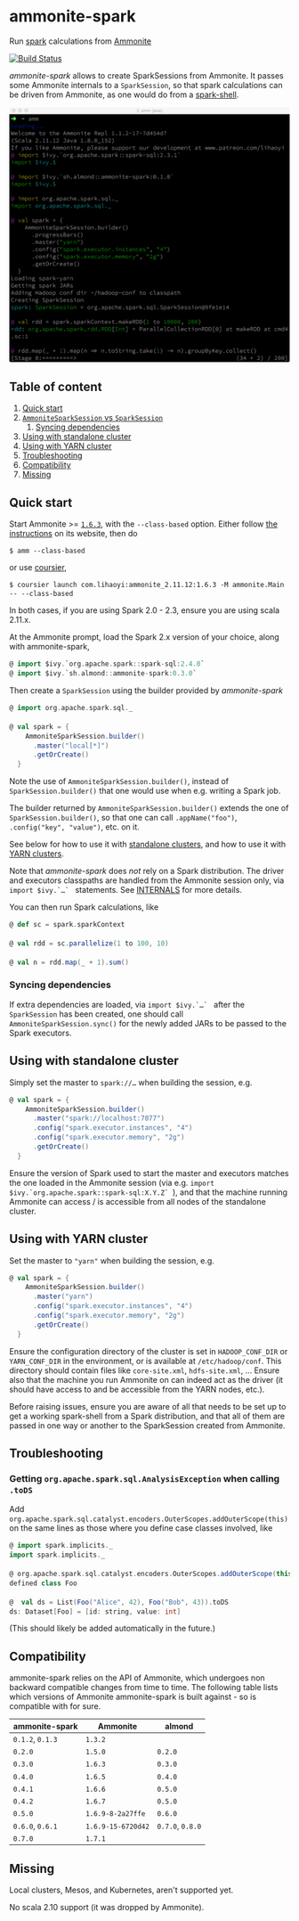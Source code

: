 # ammonite-spark

Run [spark](https://spark.apache.org/) calculations from [Ammonite](http://ammonite.io/)

[![Build Status](https://travis-ci.org/alexarchambault/ammonite-spark.svg?branch=master)](https://travis-ci.org/alexarchambault/ammonite-spark)

*ammonite-spark* allows to create SparkSessions from Ammonite. It passes some Ammonite internals to a `SparkSession`, so that spark calculations can be driven from Ammonite, as one would do from a [spark-shell](https://spark.apache.org/docs/2.3.1/quick-start.html#interactive-analysis-with-the-spark-shell).

<img src="ammonite-spark.png" width="800">

## Table of content

1. [Quick start](#quick-start)
2. [`AmmoniteSparkSession` vs `SparkSession`](#ammonitesparksession-vs-sparksession)
   1. [Syncing dependencies](#syncing-dependencies)
3. [Using with standalone cluster](#using-with-standalone-cluster)
4. [Using with YARN cluster](#using-with-yarn-cluster)
5. [Troubleshooting](#troubleshooting)
6. [Compatibility](#compatibility)
7. [Missing](#missing)



## Quick start

Start Ammonite >= [`1.6.3`](https://github.com/lihaoyi/Ammonite/releases/download/1.6.3/2.11-1.6.3), with the `--class-based` option. Either follow [the instructions](http://ammonite.io/#Ammonite-REPL) on its website, then do
```
$ amm --class-based
```
or use [coursier](https://github.com/coursier/coursier),
```
$ coursier launch com.lihaoyi:ammonite_2.11.12:1.6.3 -M ammonite.Main -- --class-based
```
In both cases, if you are using Spark 2.0 - 2.3, ensure you are using scala 2.11.x.

At the Ammonite prompt, load the Spark 2.x version of your choice, along with ammonite-spark,
```scala
@ import $ivy.`org.apache.spark::spark-sql:2.4.0`
@ import $ivy.`sh.almond::ammonite-spark:0.3.0`
```

Then create a `SparkSession` using the builder provided by *ammonite-spark*
```scala
@ import org.apache.spark.sql._

@ val spark = {
    AmmoniteSparkSession.builder()
      .master("local[*]")
      .getOrCreate()
  }
```

Note the use of `AmmoniteSparkSession.builder()`, instead of `SparkSession.builder()` that one would use when e.g. writing a Spark job.

The builder returned by `AmmoniteSparkSession.builder()` extends the one of `SparkSession.builder()`, so that one can call `.appName("foo")`, `.config("key", "value")`, etc. on it.

See below for how to use it with [standalone clusters](#using-with-standalone-cluster), and how to use it with [YARN clusters](#using-with-yarn-cluster).

Note that *ammonite-spark* does *not* rely on a Spark distribution. The driver and executors classpaths are handled from the Ammonite session only, via ``import $ivy.`…` `` statements. See [INTERNALS](https://github.com/alexarchambault/ammonite-spark/blob/develop/INTERNALS.md) for more details.

You can then run Spark calculations, like
```scala
@ def sc = spark.sparkContext

@ val rdd = sc.parallelize(1 to 100, 10)

@ val n = rdd.map(_ + 1).sum()
```

### Syncing dependencies

If extra dependencies are loaded, via ``import $ivy.`…` `` after the `SparkSession` has been created, one should call `AmmoniteSparkSession.sync()` for the newly added JARs to be passed to the Spark executors.

## Using with standalone cluster

Simply set the master to `spark://…` when building the session, e.g.
```scala
@ val spark = {
    AmmoniteSparkSession.builder()
      .master("spark://localhost:7077")
      .config("spark.executor.instances", "4")
      .config("spark.executor.memory", "2g")
      .getOrCreate()
  }
```

Ensure the version of Spark used to start the master and executors matches the one loaded in the Ammonite session (via e.g. ``import $ivy.`org.apache.spark::spark-sql:X.Y.Z` ``), and that the machine running Ammonite can access / is accessible from all nodes of the standalone cluster.

## Using with YARN cluster

Set the master to `"yarn"` when building the session, e.g.
```scala
@ val spark = {
    AmmoniteSparkSession.builder()
      .master("yarn")
      .config("spark.executor.instances", "4")
      .config("spark.executor.memory", "2g")
      .getOrCreate()
  }
```

Ensure the configuration directory of the cluster is set in `HADOOP_CONF_DIR` or `YARN_CONF_DIR` in the environment, or is available at `/etc/hadoop/conf`. This directory should contain files like `core-site.xml`, `hdfs-site.xml`, … Ensure also that the machine you run Ammonite on can indeed act as the driver (it should have access to and be accessible from the YARN nodes, etc.).

Before raising issues, ensure you are aware of all that needs to be set up to get a working spark-shell from a Spark distribution, and that all of them are passed in one way or another to the SparkSession created from Ammonite.

## Troubleshooting

### Getting `org.apache.spark.sql.AnalysisException` when calling `.toDS`

Add `org.apache.spark.sql.catalyst.encoders.OuterScopes.addOuterScope(this)` on the same lines as those where you define case classes involved, like
```scala
@ import spark.implicits._
import spark.implicits._

@ org.apache.spark.sql.catalyst.encoders.OuterScopes.addOuterScope(this); case class Foo(id: String, value: Int)
defined class Foo

@  val ds = List(Foo("Alice", 42), Foo("Bob", 43)).toDS
ds: Dataset[Foo] = [id: string, value: int]
```

(This should likely be added automatically in the future.)

## Compatibility

ammonite-spark relies on the API of Ammonite, which undergoes
non backward compatible changes from time to time. The following table lists
which versions of Ammonite ammonite-spark is built against - so is compatible
with for sure.

| ammonite-spark   | Ammonite | almond |
|------------------|----------|--------|
| `0.1.2`, `0.1.3` | `1.3.2`  |        |
| `0.2.0`          | `1.5.0`  | `0.2.0` |
| `0.3.0`          | `1.6.3`  | `0.3.0` |
| `0.4.0`          | `1.6.5`  | `0.4.0` |
| `0.4.1`          | `1.6.6`  | `0.5.0` |
| `0.4.2`          | `1.6.7`  | `0.5.0` |
| `0.5.0`          | `1.6.9-8-2a27ffe`  | `0.6.0` |
| `0.6.0`, `0.6.1` | `1.6.9-15-6720d42`  | `0.7.0`, `0.8.0` |
| `0.7.0`          | `1.7.1`  |         |

## Missing

Local clusters, Mesos, and Kubernetes, aren't supported yet.

No scala 2.10 support (it was dropped by Ammonite).
